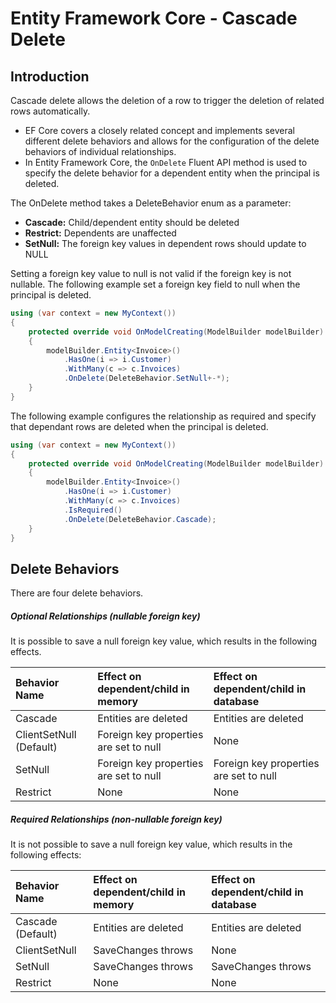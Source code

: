 # Entity Framework Core - Cascade Delete

## Introduction

Cascade delete allows the deletion of a row to trigger the deletion of related rows automatically. 

 - EF Core covers a closely related concept and implements several different delete behaviors and allows for the configuration of the delete behaviors of individual relationships. 
 - In Entity Framework Core, the `OnDelete` Fluent API method is used to specify the delete behavior for a dependent entity when the principal is deleted.

The OnDelete method takes a DeleteBehavior enum as a parameter:

 - **Cascade:** Child/dependent entity should be deleted
 - **Restrict:** Dependents are unaffected
 - **SetNull:** The foreign key values in dependent rows should update to NULL

Setting a foreign key value to null is not valid if the foreign key is not nullable. The following example set a foreign key field to null when the principal is deleted.

```csharp
using (var context = new MyContext())
{
    protected override void OnModelCreating(ModelBuilder modelBuilder)
    {
        modelBuilder.Entity<Invoice>()
            .HasOne(i => i.Customer)
            .WithMany(c => c.Invoices)
            .OnDelete(DeleteBehavior.SetNull+-*);
    }
}
```

The following example configures the relationship as required and specify that dependant rows are deleted when the principal is deleted.

```csharp
using (var context = new MyContext())
{
    protected override void OnModelCreating(ModelBuilder modelBuilder)
    {
        modelBuilder.Entity<Invoice>()
            .HasOne(i => i.Customer)
            .WithMany(c => c.Invoices)
            .IsRequired()
            .OnDelete(DeleteBehavior.Cascade);
    }
}
```

## Delete Behaviors

There are four delete behaviors. 

##### Optional Relationships (nullable foreign key)

It is possible to save a null foreign key value, which results in the following effects.

|Behavior Name    |Effect on dependent/child in memory    |Effect on dependent/child in database |
|:--------------- |:------------------------------------- |:------------------------------------ |
|Cascade          |Entities are deleted                   |Entities are deleted                  |
|ClientSetNull (Default)      |Foreign key properties are set to null| None                      |
|SetNull          |Foreign key properties are set to null |Foreign key properties are set to null|
|Restrict         |None                                   |None                                  |

##### Required Relationships (non-nullable foreign key) 

It is not possible to save a null foreign key value, which results in the following effects:

|Behavior Name    |Effect on dependent/child in memory    |Effect on dependent/child in database |
|:--------------- |:------------------------------------- |:------------------------------------ |
|Cascade (Default)   |Entities are deleted                |Entities are deleted                  |
|ClientSetNull    |SaveChanges throws                     |None                                  |
|SetNull          |SaveChanges throws                     |SaveChanges throws                    |
|Restrict         |None                                   |None                                  |